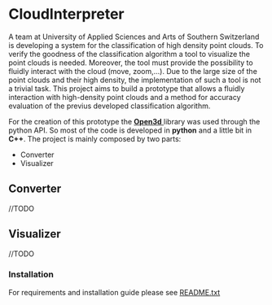 # CloudInterpreter
A team at University of Applied Sciences and Arts of Southern Switzerland is developing a system for the classification of high density point clouds. To verify the goodness of the classification algorithm a tool to visualize the point clouds is needed. Moreover, the tool must provide the possibility to fluidly interact with the cloud (move, zoom,...). Due to the large size of the point clouds and their high density, the implementation of such a tool is not a trivial task. This project aims to build a prototype that allows a fluidly interaction with high-density point clouds and a method for accuracy evaluation of the previus developed classification algorithm.

For the creation of this prototype the <a href="https://github.com/intel-isl/Open3D"> **Open3d** </a> library was used through the python API. So most of the code is developed in **python** and a little bit in **C++**. The project is mainly composed by two parts:

  * Converter
  * Visualizer

## Converter
//TODO

## Visualizer
//TODO

### Installation
For requirements and installation guide please see <a href="https://github.com/nicholasala/CloudInterpreter/blob/master/README.txt"> README.txt </a>
